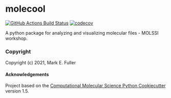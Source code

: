 molecool
==============================
[//]: # (Badges)
[![GitHub Actions Build Status](https://github.com/REPLACE_WITH_OWNER_ACCOUNT/molecool/workflows/CI/badge.svg)](https://github.com/REPLACE_WITH_OWNER_ACCOUNT/molecool/actions?query=workflow%3ACI)
[![codecov](https://codecov.io/gh/REPLACE_WITH_OWNER_ACCOUNT/molecool/branch/master/graph/badge.svg)](https://codecov.io/gh/REPLACE_WITH_OWNER_ACCOUNT/molecool/branch/master)


A python package for analyzing and visualizing molecular files - MOLSSI workshop.

### Copyright

Copyright (c) 2021, Mark E. Fuller


#### Acknowledgements
 
Project based on the 
[Computational Molecular Science Python Cookiecutter](https://github.com/molssi/cookiecutter-cms) version 1.5.
